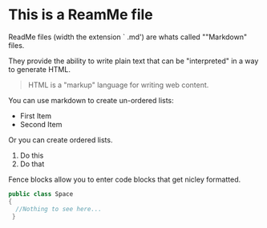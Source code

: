 # This is a ReamMe file

ReadMe files (width the extension ` .md') are whats called ""Markdown" files.

They provide the ability to write plain text that can be "interpreted" in a way to generate HTML.

> HTML is a "markup" language for writing web content.

You can use markdown to create un-ordered lists:

- First Item
- Second Item

Or you can create ordered lists.

1. Do this
1. Do that

Fence blocks allow you to enter code blocks that get nicley formatted.

```csharp
public class Space
{
  //Nothing to see here...
 }
 ```
 
